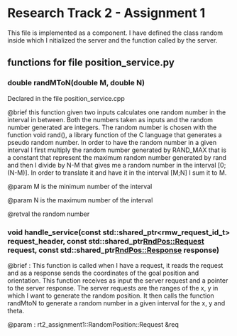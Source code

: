# Research Track 2 - Assignment 1
 This file is implemented as a component. I have defined the class random inside which I nitialized the server and the function called by the server.
## functions for file position_service.py

### double randMToN(double M, double N)

Declared in the file position_service.cpp

@brief this function given two inputs calculates one random number in the interval in between. Both the numbers taken as inputs and the random number generated are integers. The random number is chosen with the function void rand(), a library function of the C language that generates a pseudo random number. In order to have the random number in a given interval I first multiply the random number generated by RAND_MAX that is a constant that represent the maximum random number generated by rand and then I divide by N-M that gives me a random number in the interval [0;(N-M)]. In order to translate it and have it in the interval [M;N] I sum it to M.

@param M is the minimum number of the interval

@param N is the maximum number of the interval

@retval the random number

### void handle_service(const std::shared_ptr<rmw_request_id_t> request_header, const std::shared_ptr<RndPos::Request> request, const std::shared_ptr<RndPos::Response> response)

@brief : This function is called when I have a request, it reads the request and as a response sends the coordinates of the goal position and orientation. This function receives as input the server request and a pointer to the server response. The server requests are the ranges of the x, y in which I want to generate the random position. It then calls the function randMtoN to generate a random number in a given interval for the x, y and theta.

@param : rt2_assignment1::RandomPosition::Request &req

